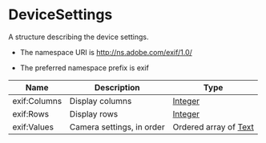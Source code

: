 # DeviceSettings

A structure describing the device settings.

- The namespace URI is http://ns.adobe.com/exif/1.0/

- The preferred namespace prefix is exif

|Name|Description|Type|
|----|-----------|----|
|exif:Columns|Display columns |[Integer](./CoreProperties.md#integer)|
|exif:Rows|Display rows  |[Integer](./CoreProperties.md#integer)|
|exif:Values|Camera settings, in order  |Ordered array of [Text](./CoreProperties.md#text)|
